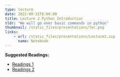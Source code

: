 ```yaml
---
type: lecture
date: 2022-08-31T8:00:00
title: Lecture 2 Python Introduction
tldr: "We will go over basic commands in python"
thumbnail: /static_files/presentations/lec.png
links: 
    - url: /static_files/presentations/Lecture2.zip
      name: Notebook
---
```


**Suggested Readings:**
- [Readings 1](https://www.w3schools.com/python/)
- [Readings 2](https://www.pythontutorial.net/python-basics/)

